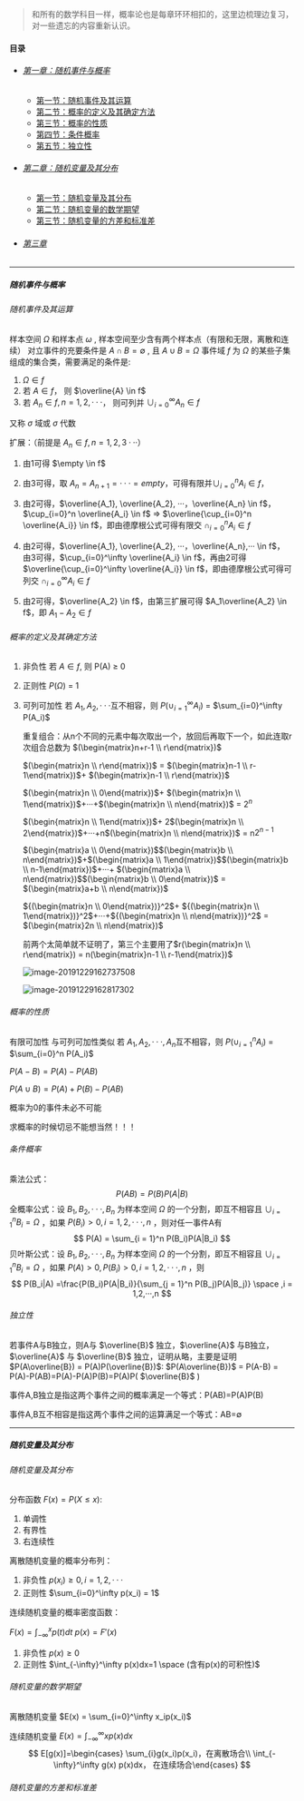 > 和所有的数学科目一样，概率论也是每章环环相扣的，这里边梳理边复习，对一些遗忘的内容重新认识。

#### 目录

- ###### [第一章：随机事件与概率](#随机事件与概率)
  
  - [第一节：随机事件及其运算](#随机事件及其运算)
  - [第二节：概率的定义及其确定方法](#概率的定义及其确定方法)
  - [第三节：概率的性质](#概率的性质)
  - [第四节：条件概率](#条件概率)
  - [第五节：独立性](#独立性)
  
- ###### [第二章：随机变量及其分布](#随机变量及其分布)
  
  - [第一节：随机变量及其分布](#随机变量及其分布)
  - [第二节：随机变量的数学期望](#随机变量的数学期望)
  - [第三节：随机变量的方差和标准差](#随机变量的方差和标准差)
  
- ###### [第三章](#第三章)

------

##### 随机事件与概率

###### 随机事件及其运算

样本空间 $\Omega$ 和样本点 $\omega$ , 样本空间至少含有两个样本点（有限和无限，离散和连续）
	对立事件的充要条件是 $A \cap B = \emptyset$ , 且 $A \cup B = \Omega$ 
	事件域 $f$ 为 $\Omega$ 的某些子集组成的集合类，需要满足的条件是:

1. $\Omega \in f$
2. 若 $A \in f$， 则 $\overline{A} \in f$
3. 若 $A_n \in f, n=1,2,···$， 则可列并 $\cup_{i=0}^ \infty A_n \in f$

又称 $\sigma$ 域或 $\sigma$ 代数

扩展：（前提是 $A_n \in f, n=1,2,3···$）

1. 由1可得 $\empty \in f$

2. 由3可得，取 $A_n= A_{n+1}=···=empty$，可得有限并$\cup_{i=0}^n A_i \in f$，

3. 由2可得，$\overline{A_1}, \overline{A_2}, ···，\overline{A_n} \in f$，$\cup_{i=0}^n \overline{A_i} \in f$   =>  $\overline{\cup_{i=0}^n \overline{A_i}} \in f$，即由德摩根公式可得有限交  $\cap_{i=0}^n A_i \in f$
4. 由2可得，$\overline{A_1}, \overline{A_2}, ···，\overline{A_n},··· \in f$， 由3可得，$\cup_{i=0}^\infty \overline{A_i} \in f$，再由2可得$\overline{\cup_{i=0}^\infty \overline{A_i}} \in f$，即由德摩根公式可得可列交  $\cap_{i=0}^\infty A_i \in f$
5. 由2可得，$\overline{A_2} \in f$，由第三扩展可得 $A_1\overline{A_2} \in f$，即 $A_1 - A_2 \in f$

###### 概率的定义及其确定方法

1. 非负性 若 $A \in f$, 则 P(A) ≥ 0

2. 正则性 $P(\Omega)$  = 1

3. 可列可加性 若 $A_1, A_2, ···$互不相容，则 $P(\cup_{i=1}^\infty A_i)$ = $\sum_{i=0}^\infty P(A_i)$

   重复组合：从n个不同的元素中每次取出一个，放回后再取下一个，如此连取r次组合总数为 $(\begin{matrix}n+r-1 \\ r\end{matrix})$

    $(\begin{matrix}n \\ r\end{matrix})$ =  $(\begin{matrix}n-1 \\ r-1\end{matrix})$+ $(\begin{matrix}n-1 \\ r\end{matrix})$

    $(\begin{matrix}n \\ 0\end{matrix})$+ $(\begin{matrix}n \\ 1\end{matrix})$+···+$(\begin{matrix}n \\ n\end{matrix})$ = $2^n$

    $(\begin{matrix}n \\ 1\end{matrix})$+ 2$(\begin{matrix}n \\ 2\end{matrix})$+···+n$(\begin{matrix}n \\ n\end{matrix})$ = n$2^{n-1}$

    $(\begin{matrix}a \\ 0\end{matrix})$$(\begin{matrix}b \\ n\end{matrix})$+$(\begin{matrix}a \\ 1\end{matrix})$$(\begin{matrix}b \\ n-1\end{matrix})$+···+ $(\begin{matrix}a \\ n\end{matrix})$$(\begin{matrix}b \\ 0\end{matrix})$ = $(\begin{matrix}a+b \\ n\end{matrix})$

    ${(\begin{matrix}n \\ 0\end{matrix})}^2$+ ${(\begin{matrix}n \\ 1\end{matrix})}^2$+···+${(\begin{matrix}n \\ n\end{matrix})}^2$ = $(\begin{matrix}2n \\ n\end{matrix})$

   前两个太简单就不证明了，第三个主要用了$r(\begin{matrix}n \\ r\end{matrix}) = n(\begin{matrix}n-1 \\ r-1\end{matrix})$

   ![image-20191229162737508](C:\Users\syz\AppData\Roaming\Typora\typora-user-images\image-20191229162737508.png)

   ![image-20191229162817302](C:\Users\syz\AppData\Roaming\Typora\typora-user-images\image-20191229162817302.png)
###### 概率的性质

有限可加性 与可列可加性类似 若 $A_1, A_2, ···, A_n$互不相容，则 $P(\cup_{i=1}^n A_i)$ = $\sum_{i=0}^n P(A_i)$

$P(A-B) = P(A) - P(AB)$

$P(A\cup B) = P(A)+P(B)-P(AB)$

概率为0的事件未必不可能  

求概率的时候切忌不能想当然！！！

###### 条件概率

乘法公式：
$$
P(AB) = P(B)P(A|B)
$$
全概率公式：设 $B_1,B_2,···,B_n$ 为样本空间 $\Omega$ 的一个分割，即互不相容且 $\cup_{i=1}^n B_i = \Omega$ ，如果 $P(B_i) > 0, i = 1,2,···,n$ ，则对任一事件A有
$$
P(A) = \sum_{i = 1}^n P(B_i)P(A|B_i)
$$
贝叶斯公式：设 $B_1,B_2,···,B_n$ 为样本空间 $\Omega$ 的一个分割，即互不相容且 $\cup_{i=1}^n B_i = \Omega$ ，如果 $P(A) > 0, P(B_i) > 0, i = 1,2,···,n$ ，则
$$
P(B_i|A) =\frac{P(B_i)P(A|B_i)}{\sum_{j = 1}^n P(B_j)P(A|B_j)} \space ,i = 1,2,···,n
$$

###### 独立性

若事件A与B独立，则A与 $\overline{B}$ 独立，$\overline{A}$ 与B独立，$\overline{A}$ 与 $\overline{B}$ 独立，证明从略，主要是证明 $P(A\overline{B}) = P(A)P(\overline{B})$: $P(A\overline{B})$ = P(A-B) = P(A)-P(AB)=P(A)-P(A)P(B)=P(A)P( $\overline{B}$ )

事件A,B独立是指这两个事件之间的概率满足一个等式：P(AB)=P(A)P(B)

事件A,B互不相容是指这两个事件之间的运算满足一个等式：AB=$\emptyset$

------

##### 随机变量及其分布

###### 随机变量及其分布

分布函数 $F(x) = P(X ≤ x)$:

1. 单调性
2. 有界性
3. 右连续性

离散随机变量的概率分布列：

1. 非负性 $p(x_i) ≥ 0, i = 1,2,···$
2. 正则性 $\sum_{i=0}^\infty p(x_i) = 1$

连续随机变量的概率密度函数：

$F(x)=\int_{-\infty}^x p(t)dt$        $p(x) = F'(x)$

1. 非负性 $p(x)≥0$
2. 正则性 $\int_{-\infty}^\infty p(x)dx=1 \space (含有p(x)的可积性)$

###### 随机变量的数学期望

离散随机变量 $E(x) = \sum_{i=0}^\infty x_ip(x_i)$

连续随机变量 $E(x)=\int_{-\infty}^\infty x p(x)dx$
$$
E[g(x)]=\begin{cases} \sum_{i}g(x_i)p(x_i)，在离散场合\\ \int_{-\infty}^\infty g(x) p(x)dx， 在连续场合\end{cases}
$$

###### 随机变量的方差和标准差



